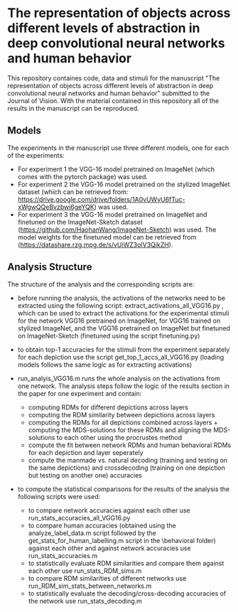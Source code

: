 # The representation of objects across different levels of abstraction in deep convolutional neural networks and human behavior

This repository containes code, data and stimuli for the manuscript "The representation of objects across different levels of abstraction in deep convolutional neural networks and human behavior" submitted to the Journal of Vision.
With the material contained in this repository all of the results in the manuscript can be reproduced. 
 
## Models 

The experiments in the manuscript use three different models, one for each of the experiments: 
- For experiment 1 the VGG-16 model pretrained on ImageNet (which comes with the pytorch package) was used.
- For experiment 2 the VGG-16 model pretrained on the stylized ImageNet dataset (which can be retrieved from: https://drive.google.com/drive/folders/1A0vUWyU6fTuc-xWgwQQeBvzbwi6geYQK) was used. 
- For experiment 3 the VGG-16 model pretrained on ImageNet and finetuned on the ImageNet-Sketch dataset (https://github.com/HaohanWang/ImageNet-Sketch) was used. The model weights for the finetuned model can be retrieved from (https://datashare.rzg.mpg.de/s/vUiWZ3oIV3QikZH).

## Analysis Structure 

The structure of the analysis and the corresponding scripts are: 

- before running the analysis, the activations of the networks need to be extracted using the following script: extract_activations_all_VGG16.py , which can be used to extract the activations for the experimental stimuli for the network VGG16 pretrained on ImageNet, for VGG16 trained on stylized ImageNet, and the VGG16 pretrained on ImageNet but finetuned on ImageNet-Sketch (finetuned using the script finetuning.py) 
- to obtain top-1 accuracies for the stimuli from the experiment separately for each depiction use the script get_top_1_accs_all_VGG16.py (loading models follows the same logic as for extracting activations)
- run_analyis_VGG16.m runs the whole analysis on the activations from one network. The analysis steps follow the logic of the results section in the paper for one experiment and contain: 
  - computing RDMs for different depictions across layers
  - computing the RDM similarity between depictions across layers 
  - computing the RDMs for all depictions combined across layers + computing the MDS-solutions for these RDMs and aligning the MDS-solutions to each other using the procrustes method
  - compute the fit between network RDMs and human behavioral RDMs for each depiction and layer seperately 
  - compute the manmade vs. natural decoding (training and testing on the same depictions) and crossdecoding (training on one depiction but testing on another one) accuracies

 - to compute the statistical comparisons for the results of the analysis the following scripts were used:
    - to compare network accuracies against each other use run_stats_accuracies_all_VGG16.py 
    - to compare human accuracies (obtained using the analyze_label_data.m script followed by the get_stats_for_human_labelling.m script in the \behavioral folder) against each other and against network accuracies use run_stats_accuracies.m
    - to statistically evaluate RDM similarities and compare them against each other use run_stats_RDM_sims.m
    - to compare RDM similarities of different networks use run_RDM_sim_stats_between_networks.m 
    - to statistically evaluate the decoding/cross-decoding accuracies of the network use run_stats_decoding.m 
